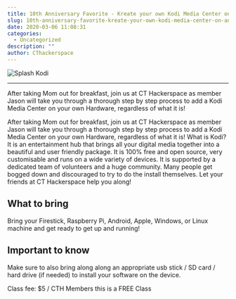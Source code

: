 ```yaml
---
title: 10th Anniversary Favorite - Kreate your own Kodi Media Center on any device Workshop 5/10/2020
slug: 10th-anniversary-favorite-kreate-your-own-kodi-media-center-on-any-device-workshop-5-10-2020
date: 2020-03-06 11:08:31
categories:
  - Uncategorized
description: ""
author: CThackerspace
---
```



![Splash Kodi](/uploads/2018/03/SplashKodi16-1024x465.png)

 <hr />

After taking Mom out for breakfast, join us at CT Hackerspace as member Jason will take you through a thorough step by step process to add a Kodi Media Center on your own Hardware, regardless of what it is!

After taking Mom out for breakfast, join us at CT Hackerspace as member Jason will take you through a thorough step by step process to add a Kodi Media Center on your own Hardware, regardless of what it is! What is Kodi? It is an entertainment hub that brings all your digital media together into a beautiful and user friendly package. It is 100% free and open source, very customisable and runs on a wide variety of devices. It is supported by a dedicated team of volunteers and a huge community. Many people get bogged down and discouraged to try to do the install themselves. Let your friends at CT Hackerspace help you along!

## What to bring

Bring your Firestick, Raspberry Pi, Android, Apple, Windows, or Linux machine and get ready to get up and running!

## Important to know

Make sure to also bring along along an appropriate usb stick / SD card / hard drive (if needed) to install your software on the device.

Class fee: $5 / CTH Members this is a FREE Class
